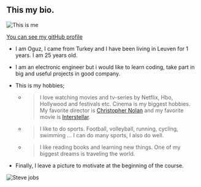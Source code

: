 ## **This my bio.**

![This is me](https://user-images.githubusercontent.com/53440164/81753710-adda2400-94b4-11ea-8be2-799507793bb3.jpeg)

[You can see my gitHub profile](https://github.com/oguzkarademir)

* I am Oguz, I came from Turkey and I have been living in Leuven for 1 years. I am 25 years old.

* I am an electronic engineer but i would like to learn coding, take part in big and useful projects in good company.

* This is my hobbies;

    * > I love watching movies and tv-series by Netflix, Hbo, Hollywood and festivals etc. Cinema is my biggest hobbies. My favorite director is [Christopher Nolan](https://www.imdb.com/name/nm0634240/?ref_=nv_sr_srsg_0) and my favorite movie is [Interstellar](https://www.imdb.com/title/tt0816692/). 

    * > I like to do sports. Football, volleyball, running, cycling, swimming ... I can do many sports, I also do well.

    * > I like reading books and learning new things. One of my biggest dreams is traveling the world.

* Finally, I leave a picture to motivate at the beginning of the course.

![Steve jobs](https://user-images.githubusercontent.com/53440164/81755012-e2031400-94b7-11ea-9683-ca59876f466c.jpeg)
